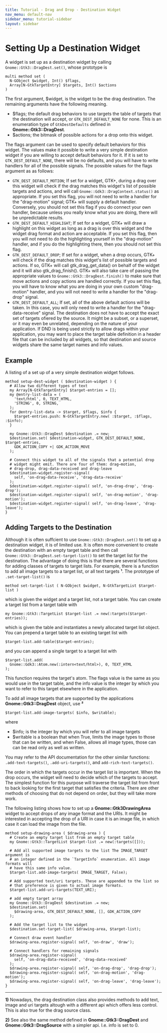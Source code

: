 ```yaml
---
title: Tutorial - Drag and Drop - Destination Widget
nav_menu: default-nav
sidebar_menu: tutorial-sidebar
layout: sidebar
---
```


# Setting Up a Destination Widget

A widget is set up as a destination widget by calling `Gnome::Gtk3::DragDest.set()`, whose prototype is

```
multi method set (
  N-GObject $widget, Int() $flags,
  Array[N-GtkTargetEntry] $targets, Int() $actions
)
```

The first argument, $widget, is the widget to be the drag destination. The remaining arguments have the following meaning.

* $flags; the default drag behaviors to use targets the table of targets that the destination will accept, or `GTK_DEST_DEFAULT_NONE` for none. This is an enumeration type of `GtkDestDefaults` defined in **Gnome::Gtk3::DragDest**.
* $actions; the bitmask of possible actions for a drop onto this widget.

The flags argument can be used to specify default behaviors for this widget. The values make it possible to write a very simple destination widget if you are willing to accept default behaviors for it. If it is set to `GTK_DEST_DEFAULT_NONE`, there will be no defaults, and you will have to write handlers for all of the possible signals. The possible values for the flags argument as as follows:

* `GTK_DEST_DEFAULT_MOTION`; If set for a widget, GTK+, during a drag over this widget will check if the drag matches this widget's list of possible targets and actions, and will call `Gnome::Gdk3::DragContext.status()` as appropriate. If you set this flag, you will not need to write a handler for the "drag-motion" signal; GTK+ will supply a default handler. Conversely, you should not set this flag if you do connect your own handler, because unless you really know what you are doing, there will be unpredictable results.
* `GTK_DEST_DEFAULT_HIGHLIGHT`; If set for a widget, GTK+ will draw a highlight on this widget as long as a drag is over this widget and the widget drag format and action are acceptable. If you set this flag, then you will not need to do the highlighting yourself in the "drag-motion" handler, and if you do the highlighting there, then you should not set this flag.
* `GTK_DEST_DEFAULT_DROP`; If set for a widget, when a drop occurs, GTK+ will check if the drag matches this widget's list of possible targets and actions. If so, GTK+ will call gtk_drag_get_data() on behalf of the widget and it will also gtk_drag_finish(). GTK+ will also take care of passing the appropriate values to `Gnome::Gtk3::DragDest.finish()` to make sure that move actions and copy actions are handled correctly. If you set this flag, you will have to know what you are doing in your own custom "drag-motion" handler, and you will not need to write a handler for the "drag-drop" signal.
* `GTK_DEST_DEFAULT_ALL`; If set, all of the above default actions will be taken. In this case, you will only need to write a handler for the "drag-data-receive" signal. The destination does not have to accept the exact set of targets ofiered by the source. It might be a subset, or a superset, or it may even be unrelated, depending on the nature of your application. If DND is being used strictly to allow drags within your application, you may want to place the target table definition in a header file that can be included by all widgets, so that destination and source widgets share the same target names and info values.


## Example

A listing of a set up of a very simple destination widget follows.

```
method setup-dest-widget ( $destination-widget ) {
  # Allow two different types of text
  my Array[N-GtkTargetEntry] $target-entries = [];
  my @entry-list-data = (
    'text/html', 0, TEXT_HTML,
    'STRING', 0, STRING,
  );
  for @entry-list-data -> $target, $flags, $info {
    $target-entries.push: N-GtkTargetEntry.new( :$target, :$flags, :$info);
  }

  my Gnome::Gtk3::DragDest $destination .= new;
  $destination.set( $destination-widget, GTK_DEST_DEFAULT_NONE, $target-entries,
    GDK_ACTION_COPY +| GDK_ACTION_MOVE
  );

  # Connect this widget to all of the signals that a potential drop
  # widget might emit. There are four of them: drag−motion,
  # drag-drop, drag-data-received and drag-leave
  $destination-widget.register-signal(
    self, 'on-drag-data-receive', 'drag-data-receive'
  );
  $destination-widget.register-signal( self, 'on-drag-drop', 'drag-drop');
  $destination-widget.register-signal( self, 'on-drag-motion', 'drag-motion');
  $destination-widget.register-signal( self, 'on-drag-leave', 'drag-leave');
}
```

## Adding Targets to the Destination

Although it is often suffcient to use `Gnome::Gtk3::DragDest.set()` to set up a destination widget, it is of limited use. It is often more convenient to create the destination with an empty target table and then call `Gnome::Gtk3::DragDest.set-target-list()` to set the target list for the destination. The advantage of doing this is that there are several functions for adding classes of targets to target lists. For example, there is a function to add all image targets to a target list, or all text targets **¹**. The prototype of `.set-target-list()` is

```
method set-target-list ( N-GObject $widget, N-GtkTargetList $target-list )
```
which is given the widget and a target list, not a target table. You can create a target list from a target table with

```
my Gnome::Gtk3::TargetList $target-list .= new(:targets($target-entries));
```
which is given the table and instantiates a newly allocated target list object. You can prepend a target table to an existing target list with
```
$target-list.add-table($target-entries);
```
and you can append a single target to a target list with
```
$target-list.add(
  Gnome::Gdk3::Atom.new(:intern<text/html>), 0, TEXT_HTML
);
```

This function requires the target's atom. The flags value is the same as you would use in the target table, and the info value is the integer by which you want to refer to this target elsewhere in the application.

To add all image targets that are supported by the applications **Gnome::Gtk3::DragDest** object, use **²**
```
$target-list.add-image-targets( $info, $writable);
```
where
* $info; is the integer by which you will refer to all image targets
* $writable is a boolean that when True, limits the image types to those that can be written, and when False, allows all image types, those can can be read only as well as written.

You may refer to the API documentation for the other similar functions: `.add-text-targets()`, `.add-uri-targets()`, and `add-rich-text-targets()`.

The order in which the targets occur in the target list is important. When the drop occurs, the widget will need to decide which of the targets to accept. The simplest function for this purpose will traverse the target list from front to back looking for the first target that satisfies the criteria. There are other methods of choosing that do not depend on order, but they will take more work.

The following listing shows how to set up a **Gnome::Gtk3DrawingArea** widget to accept drops of any image format and the URIs. It might be interested in accepting the drop of a URI in case it is an image file, in which case it can load the image from the file.

<!--
  TODO do we need this in classes?
  # Initialize a pixbuf pointer to NULL to indicate there is no image
  $drawing-area.set-data( 'pixbuf', Nil)
-->

```
method setup-drawing-area ( $drawing-area ) {
  # Create an empty target list from an empty target table
  my Gnome::Gtk3::TargetList $target-list .= new(:targets([]));

  # Add all supported image targets to the list The IMAGE_TARGET argument is
  # an integer defined in the `TargetInfo` enumeration. All image formats will
  # have this same info value.
  $target-list.add-image-targets( IMAGE_TARGET, False);

  # Add supported text/uri targets. These are appended to the list so
  # that preference is given to actual image formats.
  $target-list.add-uri-targets(TEXT_URI);

  # add empty target array
  my Gnome::Gtk3::DragDest $destination .= new;
  $destination.set(
    $drawing-area, GTK_DEST_DEFAULT_NONE, [], GDK_ACTION_COPY
  );

  # Add the target list to the widget
  $destination.set-target-list( $drawing-area, $target-list);

  # Connect draw event handler
  $drawing-area.register-signal( self, 'on-draw', 'draw');

  # Connect handlers for remaining signals
  $drawing-area.register-signal(
    self, 'on-drag-data-received', 'drag-data-received'
  );
  $drawing-area.register-signal( self, 'on-drag-drop', 'drag-drop');
  $drawing-area.register-signal( self, 'on-drag-motion', 'drag-motion');
  $drawing-area.register-signal( self, 'on-drag-leave', 'drag-leave');
}
```

<hr/>

**1)** Nowadays, the drag destination class also provides methods to add text, image and uri targets altough with a different api which offers less control. This is also true for the drag source class.

**2)** See also the same method defined in **Gnome::Gtk3::DragDest** and **Gnome::Gtk3::DragSource** with a simpler api. I.e. info is set to 0.
